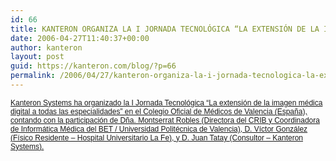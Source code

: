 ```yaml
---
id: 66
title: KANTERON ORGANIZA LA I JORNADA TECNOLÓGICA “LA EXTENSIÓN DE LA IMAGEN MÉDICA DIGITAL A TODAS LAS ESPECIALIDADES”
date: 2006-04-27T11:40:37+00:00
author: kanteron
layout: post
guid: https://kanteron.com/blog/?p=66
permalink: /2006/04/27/kanteron-organiza-la-i-jornada-tecnologica-la-extension-de-la-imagen-medica-digital-a-todas-las-especialidades/
---
```

<p style="font: normal normal normal 12px/normal Helvetica;margin: 0px">
  <a href="https://www.gacetatecnologica.com/files/File/pdf/Gaceta7_baja.pdf">Kanteron Systems ha organizado la I Jornada Tecnológica “La extensión de la imagen médica digital a todas las especialidades” en el Colegio Oficial de Médicos de Valencia (España), contando con la participación de Dña. Montserrat Robles (Directora del CRIB y Coordinadora de Informática Médica del BET / Universidad Politécnica de Valencia), D. Víctor González (Físico Residente – Hospital Universitario La Fe), y D. Juan Tatay (Consultor – Kanteron Systems).</a>
</p>